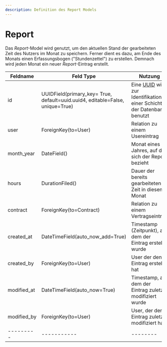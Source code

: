 ```yaml
---
description: Definition des Report Models
---
```


# Report


Das *Report*-Model wird genutzt, um den aktuellen Stand der gearbeiteten Zeit des Nutzers im Monat zu speichern.
Ferner dient es dazu, am Ende des Monats einen Erfassungsbogen ("Stundenzettel") zu erstellen. Demnach wird jeden Monat ein neuer
*Report*-Eintrag erstellt.


|Feldname | Feld Type | Nutzung|
|---------|-----------|--------|
| id      | UUIDField(primary_key= True, default=uuid.uuid4, editable=False, unique=True) | Eine [UUID](https://de.wikipedia.org/wiki/Universally_Unique_Identifier) wird zur Identifikation einer Schicht in der Datenbank benutzt|
| user    | ForeignKey(to=User) | Relation zu einem Usereintrag |
| month_year | DateField() | Monat eines Jahres, auf den sich der Report bezieht |
|hours    | DurationFiled() | Dauer der bereits gearbeiteten Zeit in diesem Monat |
| contract| ForeignKey(to=Contract) | Relation zu einem Vertragseintrag |
| created_at | DateTimeField(auto_now_add=True) | Timestamp (Zeitpunkt), an dem der Eintrag erstellt wurde   |
| created_by | ForeignKey(to=User) |  User der den Eintrag erstellt hat |
| modified_at | DateTimeField(auto_now=True) |  Timestamp, an dem der Eintrag zuletzt modifiziert wurde  |
| modified_by | ForeignKey(to=User) |  User, der den Eintrag zuletzt modifiziert hat  |
|---------|-----------|--------|
